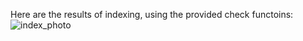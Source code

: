 Here are the results of indexing, using the provided check functoins:
![index_photo](https://github.com/taranehkhosrojerdi/MIR_project_Spring2024/assets/87570595/a058e508-f4be-410c-86d1-4a0f8ef4388d)
